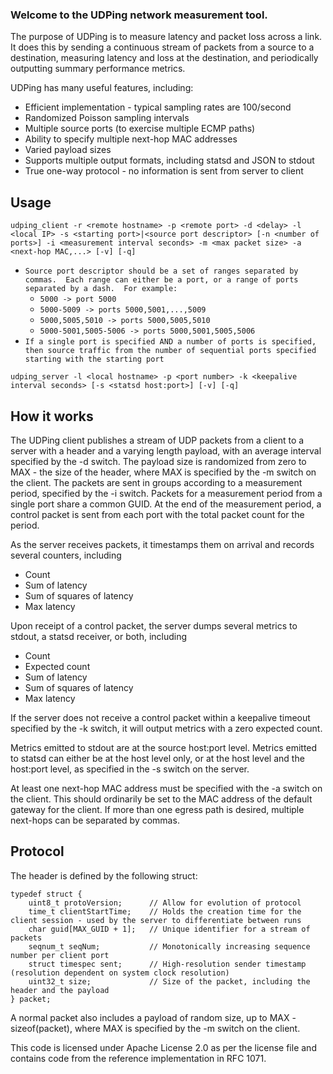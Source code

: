 ### Welcome to the UDPing network measurement tool.

The purpose of UDPing is to measure latency and packet loss across a link.  It does this by sending a continuous stream of packets from a source to a destination, measuring latency and loss at the destination, and periodically outputting summary performance metrics.

UDPing has many useful features, including:
* Efficient implementation - typical sampling rates are 100/second
* Randomized Poisson sampling intervals
* Multiple source ports (to exercise multiple ECMP paths)
* Ability to specify multiple next-hop MAC addresses
* Varied payload sizes
* Supports multiple output formats, including statsd and JSON to stdout 
* True one-way protocol - no information is sent from server to client

## Usage

`udping_client -r <remote hostname> -p <remote port> -d <delay> -l <local IP> -s <starting port>|<source port descriptor> [-n <number of ports>] -i <measurement interval seconds> -m <max packet size> -a <next-hop MAC,...> [-v] [-q]`
*  `Source port descriptor should be a set of ranges separated by commas.  Each range can either be a port, or a range of ports separated by a dash.  For example:`
   *  `5000 -> port 5000`
   *  `5000-5009 -> ports 5000,5001,...,5009`
   *  `5000,5005,5010 -> ports 5000,5005,5010`
   *  `5000-5001,5005-5006 -> ports 5000,5001,5005,5006`
*  `If a single port is specified AND a number of ports is specified, then source traffic from the number of sequential ports specified starting with the starting port`

`udping_server -l <local hostname> -p <port number> -k <keepalive interval seconds> [-s <statsd host:port>] [-v] [-q]`

## How it works

The UDPing client publishes a stream of UDP packets from a client to a server with a header and a varying length payload, with an average interval specified by the -d switch.  The payload size is randomized from zero to MAX - the size of the header, where MAX is specified by the -m switch on the client.  The packets are sent in groups according to a measurement period, specified by the -i switch.  Packets for a measurement period from a single port share a common GUID.  At the end of the measurement period, a control packet is sent from each port with the total packet count for the period.

As the server receives packets, it timestamps them on arrival and records several counters, including
* Count
* Sum of latency
* Sum of squares of latency
* Max latency

Upon receipt of a control packet, the server dumps several metrics to stdout, a statsd receiver, or both, including
* Count
* Expected count
* Sum of latency
* Sum of squares of latency
* Max latency

If the server does not receive a control packet within a keepalive timeout specified by the -k switch, it will output metrics with a zero expected count.

Metrics emitted to stdout are at the source host:port level.  Metrics emitted to statsd can either be at the host level only, or at the host level and the host:port level, as specified in the -s switch on the server.

At least one next-hop MAC address must be specified with the -a switch on the client.  This should ordinarily be set to the MAC address of the default gateway for the client.  If more than one egress path is desired, multiple next-hops can be separated by commas.

## Protocol

The header is defined by the following struct:

    typedef struct {
        uint8_t protoVersion;      // Allow for evolution of protocol
        time_t clientStartTime;    // Holds the creation time for the client session - used by the server to differentiate between runs
        char guid[MAX_GUID + 1];   // Unique identifier for a stream of packets
        seqnum_t seqNum;           // Monotonically increasing sequence number per client port
        struct timespec sent;      // High-resolution sender timestamp (resolution dependent on system clock resolution)
        uint32_t size;             // Size of the packet, including the header and the payload
    } packet;

A normal packet also includes a payload of random size, up to MAX - sizeof(packet), where MAX is specified by the -m switch on the client.

This code is licensed under Apache License 2.0 as per the license file and contains code from the reference implementation in RFC 1071.

